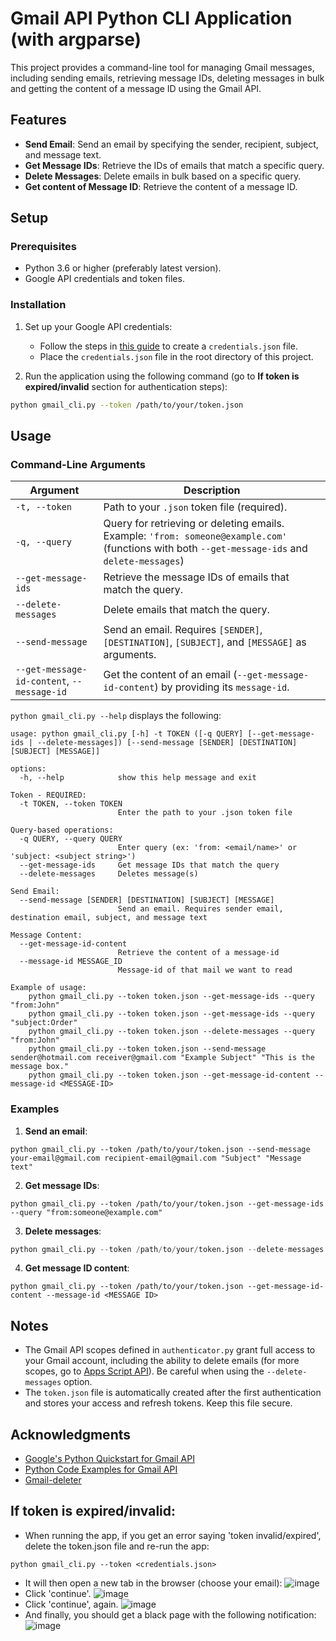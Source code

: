 # Gmail API Python CLI Application (with argparse)

This project provides a command-line tool for managing Gmail messages, including sending emails, retrieving message IDs, deleting messages in bulk and getting the content of a message ID using the Gmail API.

## Features

- **Send Email**: Send an email by specifying the sender, recipient, subject, and message text.
- **Get Message IDs**: Retrieve the IDs of emails that match a specific query.
- **Delete Messages**: Delete emails in bulk based on a specific query.
- **Get content of Message ID**: Retrieve the content of a message ID.

## Setup

### Prerequisites

- Python 3.6 or higher (preferably latest version).
- Google API credentials and token files.

### Installation

1. Set up your Google API credentials:
   - Follow the steps in [this guide](https://developers.google.com/gmail/api/quickstart/python) to create a `credentials.json` file.
   - Place the `credentials.json` file in the root directory of this project.

2. Run the application using the following command (go to **If token is expired/invalid** section for authentication steps):

```sh
python gmail_cli.py --token /path/to/your/token.json
```

## Usage

### Command-Line Arguments

| Argument                                   | Description                                                                                                                                     |
| ------------------------------------------ | ----------------------------------------------------------------------------------------------------------------------------------------------- |
| `-t, --token`                              | Path to your `.json` token file (required).                                                                                                     |
| `-q, --query`                              | Query for retrieving or deleting emails. Example: `'from: someone@example.com'` (functions with both `--get-message-ids` and `delete-messages`) |
| `--get-message-ids`                        | Retrieve the message IDs of emails that match the query.                                                                                        |
| `--delete-messages`                        | Delete emails that match the query.                                                                                                             |
| `--send-message`                           | Send an email. Requires `[SENDER]`, `[DESTINATION]`, `[SUBJECT]`, and `[MESSAGE]` as arguments.                                                 |
| `--get-message-id-content`, `--message-id` | Get the content of an email (`--get-message-id-content`) by providing its `message-id`.                                                         |

`python gmail_cli.py --help` displays the following:
```
usage: python gmail_cli.py [-h] -t TOKEN ([-q QUERY] [--get-message-ids | --delete-messages]) [--send-message [SENDER] [DESTINATION] [SUBJECT] [MESSAGE]]

options:
  -h, --help            show this help message and exit

Token - REQUIRED:
  -t TOKEN, --token TOKEN
                        Enter the path to your .json token file

Query-based operations:
  -q QUERY, --query QUERY
                        Enter query (ex: 'from: <email/name>' or 'subject: <subject string>')
  --get-message-ids     Get message IDs that match the query
  --delete-messages     Deletes message(s)

Send Email:
  --send-message [SENDER] [DESTINATION] [SUBJECT] [MESSAGE]
                        Send an email. Requires sender email, destination email, subject, and message text
                        
Message Content:
  --get-message-id-content
                        Retrieve the content of a message-id
  --message-id MESSAGE_ID
                        Message-id of that mail we want to read

Example of usage:
    python gmail_cli.py --token token.json --get-message-ids --query "from:John"
    python gmail_cli.py --token token.json --get-message-ids --query "subject:Order"
    python gmail_cli.py --token token.json --delete-messages --query "from:John"
    python gmail_cli.py --token token.json --send-message sender@hotmail.com receiver@gmail.com "Example Subject" "This is the message box."
    python gmail_cli.py --token token.json --get-message-id-content --message-id <MESSAGE-ID>
```

### Examples

1. **Send an email**:

```
python gmail_cli.py --token /path/to/your/token.json --send-message your-email@gmail.com recipient-email@gmail.com "Subject" "Message text"
```

2. **Get message IDs**:

```
python gmail_cli.py --token /path/to/your/token.json --get-message-ids --query "from:someone@example.com"
```

3. **Delete messages**:

```python
python gmail_cli.py --token /path/to/your/token.json --delete-messages --query "subject:Important"
```

4. **Get message ID content**:
```
python gmail_cli.py --token /path/to/your/token.json --get-message-id-content --message-id <MESSAGE ID>
```

## Notes

- The Gmail API scopes defined in `authenticator.py` grant full access to your Gmail account, including the ability to delete emails (for more scopes, go to [Apps Script API](https://developers.google.com/identity/protocols/oauth2/scopes)). Be careful when using the `--delete-messages` option.
- The `token.json` file is automatically created after the first authentication and stores your access and refresh tokens. Keep this file secure.

## Acknowledgments

- [Google's Python Quickstart for Gmail API](https://developers.google.com/gmail/api/quickstart/python)
- [Python Code Examples for Gmail API](https://thepythoncode.com/article/use-gmail-api-in-python)
- [Gmail-deleter](https://github.com/marin117/Gmail-deleter/blob/master/src/gmail_deleter.py)


## If token is expired/invalid:
- When running the app, if you get an error saying 'token invalid/expired', delete the token.json file and re-run the app:
```
python gmail_cli.py --token <credentials.json>
```
- It will then open a new tab in the browser (choose your email):
  ![image](https://github.com/user-attachments/assets/3dc1d748-05bb-43c0-b053-1c9db43d8e7b)
- Click 'continue'.
  ![image](https://github.com/user-attachments/assets/9c89bf1f-8024-42d1-88bc-51f7954a87ce)
- Click 'continue', again.
  ![image](https://github.com/user-attachments/assets/28e30826-2e8e-4105-adfe-7b2f583000a4)
- And finally, you should get a black page with the following notification:
  ![image](https://github.com/user-attachments/assets/95e8bb18-ffce-4ec0-afe0-3ba192297f6b)

